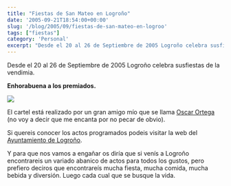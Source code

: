 ```yaml
---
title: "Fiestas de San Mateo en Logroño"
date: '2005-09-21T18:54:00+00:00'
slug: '/blog/2005/09/fiestas-de-san-mateo-en-logroo'
tags: ["fiestas"]
category: 'Personal'
excerpt: "Desde el 20 al 26 de Septiembre de 2005 Logroño celebra susfiestas de la vendimia.**Enhorabuena a los premiados.**![]( cartel está realizado p..."
---
```

Desde el 20 al 26 de Septiembre de 2005 Logroño celebra susfiestas de la vendimia.

**Enhorabuena a los premiados.**

![](http://jorgegorka.files.wordpress.com/sanmateo.jpg)

El cartel está realizado por un gran amigo mío que se llama [Oscar Ortega](http://www.mastres.com) (no voy a decir que me encanta por no pecar de obvio).

Si quereis conocer los actos programados podeis visitar la web del [Ayuntamiento de Logroño](http://www.logro-o.org/Gestor_Publicaciones/asp/publicacion/portada.asp?codigo_edicion=31082005-63).

Y para que nos vamos a engañar os diría que si venís a Logroño encontrareis un variado abanico de actos para todos los gustos, pero prefiero deciros que encontrareís mucha fiesta, mucha comida, mucha bebida y diversión. Luego cada cual que se busque la vida.

